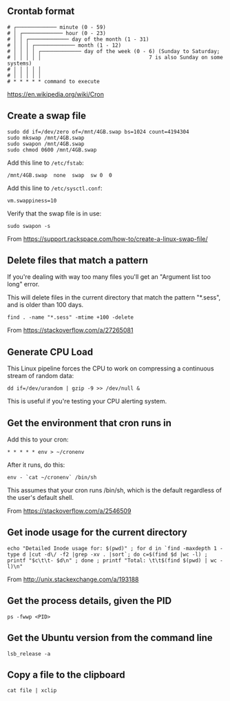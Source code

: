 ## Crontab format

```
# ┌───────────── minute (0 - 59)
# │ ┌───────────── hour (0 - 23)
# │ │ ┌───────────── day of the month (1 - 31)
# │ │ │ ┌───────────── month (1 - 12)
# │ │ │ │ ┌───────────── day of the week (0 - 6) (Sunday to Saturday;
# │ │ │ │ │                                   7 is also Sunday on some systems)
# │ │ │ │ │
# │ │ │ │ │
# * * * * * command to execute
```

https://en.wikipedia.org/wiki/Cron

## Create a swap file

```
sudo dd if=/dev/zero of=/mnt/4GB.swap bs=1024 count=4194304
sudo mkswap /mnt/4GB.swap
sudo swapon /mnt/4GB.swap
sudo chmod 0600 /mnt/4GB.swap
```

Add this line to `/etc/fstab`:

```
/mnt/4GB.swap  none  swap  sw 0  0
```

Add this line to `/etc/sysctl.conf`:

```
vm.swappiness=10
```

Verify that the swap file is in use:

```
sudo swapon -s
```

From https://support.rackspace.com/how-to/create-a-linux-swap-file/

## Delete files that match a pattern

If you're dealing with way too many files you'll get an "Argument list too long" error.

This will delete files in the current directory that match the pattern "*.sess", and is older than 100 days.

```
find . -name "*.sess" -mtime +100 -delete
```

From https://stackoverflow.com/a/27265081

## Generate CPU Load

This Linux pipeline forces the CPU to work on compressing a continuous stream of random data:

```
dd if=/dev/urandom | gzip -9 >> /dev/null &
```

This is useful if you're testing your CPU alerting system.

## Get the environment that cron runs in

Add this to your cron:

```
* * * * * env > ~/cronenv
```

After it runs, do this:

```
env - `cat ~/cronenv` /bin/sh
```

This assumes that your cron runs /bin/sh, which is the default regardless of the user's default shell.

From https://stackoverflow.com/a/2546509

## Get inode usage for the current directory

```
echo "Detailed Inode usage for: $(pwd)" ; for d in `find -maxdepth 1 -type d |cut -d\/ -f2 |grep -xv . |sort`; do c=$(find $d |wc -l) ; printf "$c\t\t- $d\n" ; done ; printf "Total: \t\t$(find $(pwd) | wc -l)\n"
```

From http://unix.stackexchange.com/a/193188

## Get the process details, given the PID

```
ps -fwwp <PID>
```

## Get the Ubuntu version from the command line

```
lsb_release -a
```

## Copy a file to the clipboard

```
cat file | xclip
```
